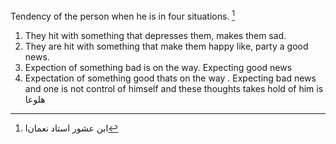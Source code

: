Tendency of the person when he is in four situations. [^1] 
1. They hit with something that depresses them, makes them sad.
2. They are hit with something that make them happy like, party a good news.
3. Expection of something bad is on the way. Expecting good news
4. Expectation of something good thats on the way . Expecting bad news
and one is not control of himself and these thoughts takes hold of him is
هلوعا

[^1]: Iابن عشور استاد نعمان